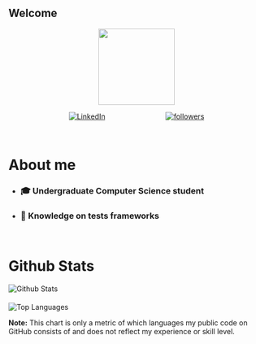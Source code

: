 ## Welcome

<p align="center">
  <img
    src="https://img.icons8.com/ios/452/source-code.png"
    width="150"
  />
</p>

<p style="display:flex; justify-content:space-evenly; align-items:center">
  <a href="https://www.linkedin.com/in/yuriserka/">
    <img
      alt="LinkedIn"
      title="LinkedIn"
      src="https://img.shields.io/badge/LinkedIn-0077B5?style=for-the-badge&logo=linkedin&logoColor=white"
    />
  </a>
  <a href="https://github.com/yuriserka">
    <img
      alt="followers"
      title="Follow me on Github"
      src="https://img.shields.io/github/followers/yuriserka?style=for-the-badge"
    />
  </a>
</p>

<br />

# About me

- ### 🎓 Undergraduate Computer Science student
- ### 🧪 Knowledge on tests frameworks

<br />

# Github Stats

<img
  alt="Github Stats"
  src="https://github-readme-stats.vercel.app/api?username=yuriserka&show_icons=true&count_private=true&theme=onedark"
  />

<p style="margin: 1.2rem 0;" />

<img
  alt="Top Languages"
  src="https://github-readme-stats.vercel.app/api/top-langs/?username=yuriserka&langs_count=10&layout=compact&theme=onedark"
/>

<strong>Note:</strong>
This chart is only a metric of which languages my public code on GitHub consists of and does not reflect my experience or skill level.
